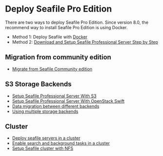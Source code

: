 # Deploy Seafile Pro Edition

There are two ways to deploy Seafile Pro Edition. Since version 8.0, the recommend way to install Seafile Pro Edition is using Docker.

- Method 1: Deploy Seafile with [Docker](../setup/setup_pro_by_docker.md)
- Method 2: [Download and Setup Seafile Professional Server Step by Step](./installation_pro.md)

## Migration from community edition

- [Migrate from Seafile Community edition](migrate_from_seafile_community_server.md)

## S3 Storage Backends

- [Setup Seafile Professional Server With S3](../setup/setup_with_s3.md)
- [Setup Seafile Professional Server With OpenStack Swift](../setup/setup_with_swift.md)
- [Data migration between different backends](../setup/migrate_backends_data.md)
- [Using multiple storage backends](../setup/setup_with_multiple_storage_backends.md)

## Cluster

- [Deploy seafile servers in a cluster](./deploy_in_a_cluster.md)
- [Enable search and background tasks in a cluster](./enable_search_and_background_tasks_in_a_cluster.md)
- [Setup Seafile cluster with NFS](./setup_seafile_cluster_with_nfs.md)



